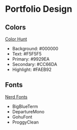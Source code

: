 # Portfolio Design

## Colors

[Color Hunt](https://colorhunt.co/)

-   Background: #000000
-   Text: #F5F5F5
-   Primary: #9929EA
-   Secondary: #CC66DA
-   Highlight: #FAEB92

## Fonts

[Nerd Fonts](https://www.nerdfonts.com/font-downloads)

-   BigBlueTerm
-   DepartureMono
-   GohuFont
-   ProggyClean
